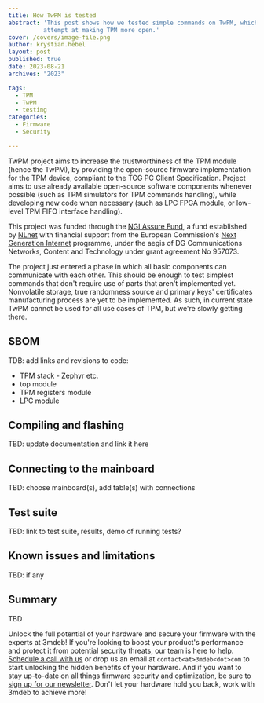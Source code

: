 ```yaml
---
title: How TwPM is tested
abstract: 'This post shows how we tested simple commands on TwPM, which is our
          attempt at making TPM more open.'
cover: /covers/image-file.png
author: krystian.hebel
layout: post
published: true
date: 2023-08-21
archives: "2023"

tags:
  - TPM
  - TwPM
  - testing
categories:
  - Firmware
  - Security

---
```


TwPM project aims to increase the trustworthiness of the TPM module (hence the
TwPM), by providing the open-source firmware implementation for the TPM device,
compliant to the TCG PC Client Specification. Project aims to use already
available open-source software components whenever possible (such as TPM
simulators for TPM commands handling), while developing new code when necessary
(such as LPC FPGA module, or low-level TPM FIFO interface handling).

This project was funded through the [NGI Assure Fund](https://nlnet.nl/assure),
a fund established by [NLnet](https://nlnet.nl/) with financial support from the
European Commission's [Next Generation Internet](https://ngi.eu/) programme,
under the aegis of DG Communications Networks, Content and Technology under
grant agreement No 957073.

The project just entered a phase in which all basic components can communicate
with each other. This should be enough to test simplest commands that don't
require use of parts that aren't implemented yet. Nonvolatile storage, true
randomness source and primary keys' certificates manufacturing process are yet
to be implemented. As such, in current state TwPM cannot be used for all use
cases of TPM, but we're slowly getting there.

## SBOM

TDB: add links and revisions to code:
- TPM stack - Zephyr etc.
- top module
- TPM registers module
- LPC module

## Compiling and flashing

TBD: update documentation and link it here

## Connecting to the mainboard

TBD: choose mainboard(s), add table(s) with connections

## Test suite

TBD: link to test suite, results, demo of running tests?

## Known issues and limitations

TBD: if any

## Summary

TBD

Unlock the full potential of your hardware and secure your firmware with the
experts at 3mdeb! If you're looking to boost your product's performance and
protect it from potential security threats, our team is here to help.
[Schedule a call with us](https://calendly.com/3mdeb/consulting-remote-meeting)
or drop us an email at `contact<at>3mdeb<dot>com` to start unlocking the hidden
benefits of your hardware. And if you want to stay up-to-date on all things
firmware security and optimization, be sure to
[sign up for our newsletter](https://newsletter.3mdeb.com/subscription/PW6XnCeK6).
Don't let your hardware hold you back, work with 3mdeb to achieve more!
